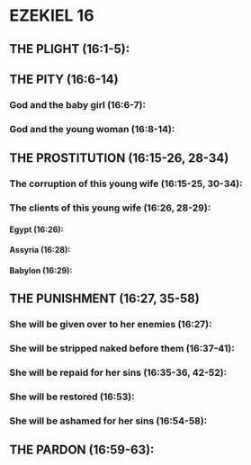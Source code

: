 ---
---
#  EZEKIEL 16
## THE PLIGHT (16:1-5): 
## THE PITY (16:6-14) 
###  God and the baby girl (16:6-7): 
###  God and the young woman (16:8-14): 
## THE PROSTITUTION (16:15-26, 28-34) 
###  The corruption of this young wife (16:15-25, 30-34): 
###  The clients of this young wife (16:26, 28-29): 
####  Egypt (16:26): 
####  Assyria (16:28): 
####  Babylon (16:29): 
## THE PUNISHMENT (16:27, 35-58) 
###  She will be given over to her enemies (16:27): 
###  She will be stripped naked before them (16:37-41): 
###  She will be repaid for her sins (16:35-36, 42-52): 
###  She will be restored (16:53): 
###  She will be ashamed for her sins (16:54-58): 
## THE PARDON (16:59-63): 
